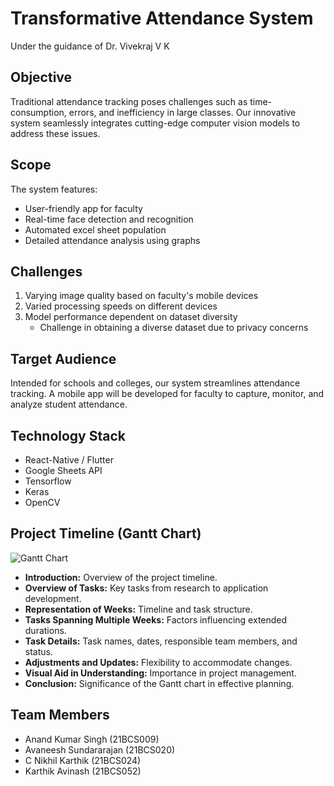 # Transformative Attendance System

Under the guidance of Dr. Vivekraj V K

## Objective

Traditional attendance tracking poses challenges such as time-consumption, errors, and inefficiency in large classes. Our innovative system seamlessly integrates cutting-edge computer vision models to address these issues.

## Scope

The system features:

- User-friendly app for faculty
- Real-time face detection and recognition
- Automated excel sheet population
- Detailed attendance analysis using graphs

## Challenges

1. Varying image quality based on faculty's mobile devices
2. Varied processing speeds on different devices
3. Model performance dependent on dataset diversity
   - Challenge in obtaining a diverse dataset due to privacy concerns

## Target Audience

Intended for schools and colleges, our system streamlines attendance tracking. A mobile app will be developed for faculty to capture, monitor, and analyze student attendance.

## Technology Stack

- React-Native / Flutter
- Google Sheets API
- Tensorflow
- Keras
- OpenCV

## Project Timeline (Gantt Chart)

![Gantt Chart](link-to-image)

- **Introduction:** Overview of the project timeline.
- **Overview of Tasks:** Key tasks from research to application development.
- **Representation of Weeks:** Timeline and task structure.
- **Tasks Spanning Multiple Weeks:** Factors influencing extended durations.
- **Task Details:** Task names, dates, responsible team members, and status.
- **Adjustments and Updates:** Flexibility to accommodate changes.
- **Visual Aid in Understanding:** Importance in project management.
- **Conclusion:** Significance of the Gantt chart in effective planning.

## Team Members

- Anand Kumar Singh (21BCS009)
- Avaneesh Sundararajan (21BCS020)
- C Nikhil Karthik (21BCS024)
- Karthik Avinash (21BCS052)

